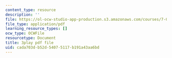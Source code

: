 ```yaml
---
content_type: resource
description: ''
file: https://ol-ocw-studio-app-production.s3.amazonaws.com/courses/7-01sc-fundamentals-of-biology-fall-2011/cada703db52d54075117b191a43aa6bd_o_1dTvszV4Y.pdf
file_type: application/pdf
learning_resource_types: []
ocw_type: OCWFile
resourcetype: Document
title: 3play pdf file
uid: cada703d-b52d-5407-5117-b191a43aa6bd
---
```

